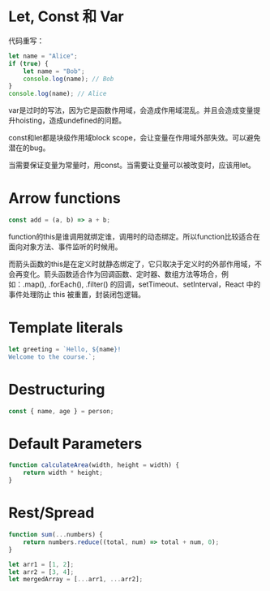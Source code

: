 # Let, Const 和 Var

代码重写：

```js
let name = "Alice";
if (true) {
    let name = "Bob";
    console.log(name); // Bob
}
console.log(name); // Alice
```

var是过时的写法，因为它是函数作用域，会造成作用域混乱。并且会造成变量提升hoisting，造成undefined的问题。

const和let都是块级作用域block scope，会让变量在作用域外部失效。可以避免潜在的bug。

当需要保证变量为常量时，用const。当需要让变量可以被改变时，应该用let。

# Arrow functions

```js
const add = (a, b) => a + b;
```

function的this是谁调用就绑定谁，调用时的动态绑定。所以function比较适合在面向对象方法、事件监听的时候用。

而箭头函数的this是在定义时就静态绑定了，它只取决于定义时的外部作用域，不会再变化。箭头函数适合作为回调函数、定时器、数组方法等场合，例如：.map(), .forEach(), .filter() 的回调，setTimeout、setInterval，React 中的事件处理防止 this 被重置，封装闭包逻辑。

# Template literals

```js
let greeting = `Hello, ${name}!
Welcome to the course.`;
```

# Destructuring

```js
const { name, age } = person;
```

# Default Parameters

```js
function calculateArea(width, height = width) {
    return width * height;
}
```

# Rest/Spread

```js
function sum(...numbers) {
    return numbers.reduce((total, num) => total + num, 0);
}

let arr1 = [1, 2];
let arr2 = [3, 4];
let mergedArray = [...arr1, ...arr2];
```


